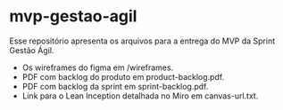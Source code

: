 # mvp-gestao-agil

Esse repositório apresenta os arquivos para a entrega do MVP da Sprint Gestão Ágil.

- Os wireframes do figma em /wireframes.
- PDF com backlog do produto em product-backlog.pdf.
- PDF com backlog da sprint em sprint-backlog.pdf.
- Link para o Lean Inception detalhada no Miro em canvas-url.txt.